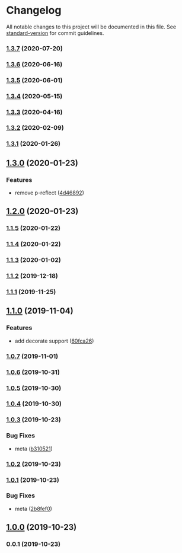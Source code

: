 # Changelog

All notable changes to this project will be documented in this file. See [standard-version](https://github.com/conventional-changelog/standard-version) for commit guidelines.

### [1.3.7](https://github.com/microlinkhq/ping-url/compare/v1.3.6...v1.3.7) (2020-07-20)

### [1.3.6](https://github.com/microlinkhq/ping-url/compare/v1.3.5...v1.3.6) (2020-06-16)

### [1.3.5](https://github.com/microlinkhq/ping-url/compare/v1.3.4...v1.3.5) (2020-06-01)

### [1.3.4](https://github.com/microlinkhq/ping-url/compare/v1.3.3...v1.3.4) (2020-05-15)

### [1.3.3](https://github.com/microlinkhq/ping-url/compare/v1.3.2...v1.3.3) (2020-04-16)

### [1.3.2](https://github.com/microlinkhq/ping-url/compare/v1.3.1...v1.3.2) (2020-02-09)

### [1.3.1](https://github.com/microlinkhq/ping-url/compare/v1.3.0...v1.3.1) (2020-01-26)

## [1.3.0](https://github.com/microlinkhq/ping-url/compare/v1.2.0...v1.3.0) (2020-01-23)


### Features

* remove p-reflect ([4d46892](https://github.com/microlinkhq/ping-url/commit/4d46892f9d948af8cd2713ae1e4a6363f0680e94))

## [1.2.0](https://github.com/microlinkhq/ping-url/compare/v1.1.5...v1.2.0) (2020-01-23)

### [1.1.5](https://github.com/microlinkhq/ping-url/compare/v1.1.4...v1.1.5) (2020-01-22)

### [1.1.4](https://github.com/microlinkhq/ping-url/compare/v1.1.3...v1.1.4) (2020-01-22)

### [1.1.3](https://github.com/microlinkhq/ping-url/compare/v1.1.2...v1.1.3) (2020-01-02)

### [1.1.2](https://github.com/microlinkhq/ping-url/compare/v1.1.1...v1.1.2) (2019-12-18)

### [1.1.1](https://github.com/microlinkhq/ping-url/compare/v1.1.0...v1.1.1) (2019-11-25)

## [1.1.0](https://github.com/microlinkhq/ping-url/compare/v1.0.7...v1.1.0) (2019-11-04)


### Features

* add decorate support ([60fca26](https://github.com/microlinkhq/ping-url/commit/60fca262eacb2ba4954a3e0adcca881940800ad5))

### [1.0.7](https://github.com/microlinkhq/ping-url/compare/v1.0.6...v1.0.7) (2019-11-01)

### [1.0.6](https://github.com/microlinkhq/ping-url/compare/v1.0.5...v1.0.6) (2019-10-31)

### [1.0.5](https://github.com/microlinkhq/ping-url/compare/v1.0.4...v1.0.5) (2019-10-30)

### [1.0.4](https://github.com/microlinkhq/ping-url/compare/v1.0.3...v1.0.4) (2019-10-30)

### [1.0.3](https://github.com/microlinkhq/ping-url/compare/v1.0.2...v1.0.3) (2019-10-23)


### Bug Fixes

* meta ([b310521](https://github.com/microlinkhq/ping-url/commit/b3105216a858de36aee13697e52084d90a45c4ef))

### [1.0.2](https://github.com/microlink/ping-url/compare/v1.0.1...v1.0.2) (2019-10-23)

### [1.0.1](https://github.com/microlink/ping-url/compare/v1.0.0...v1.0.1) (2019-10-23)


### Bug Fixes

* meta ([2b8fef0](https://github.com/microlink/ping-url/commit/2b8fef0e180b6fb4c2fa7841795304af010c2d70))

## [1.0.0](http://github.com///compare/v0.0.1...v1.0.0) (2019-10-23)

### 0.0.1 (2019-10-23)
